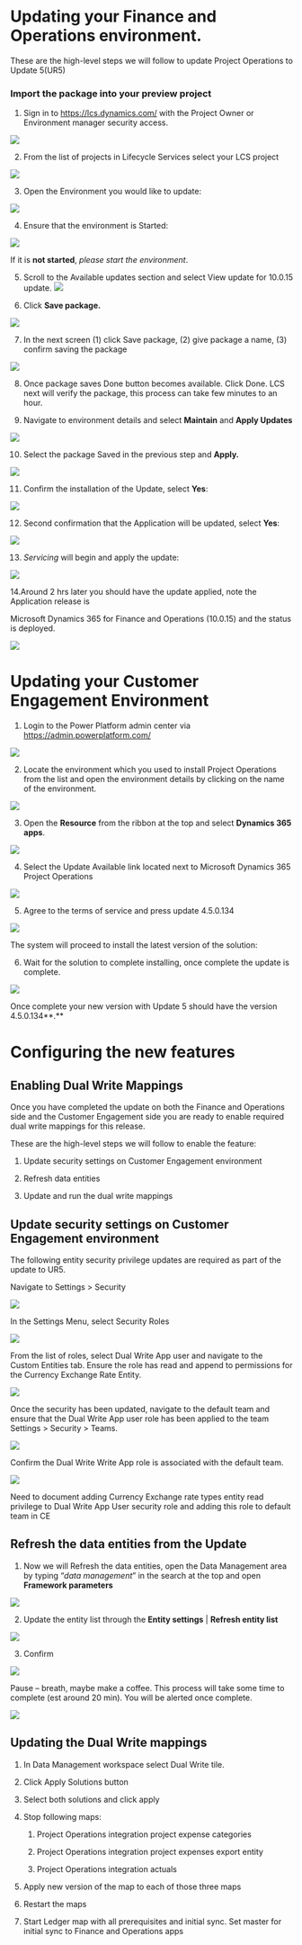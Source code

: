 Updating your Finance and Operations environment.
=================================================

These are the high-level steps we will follow to update Project Operations to
Update 5(UR5)

### Import the package into your preview project


1. Sign in to <https://lcs.dynamics.com/> with the Project Owner or Environment
manager security access.

![](media/Picture1.png)

2. From the list of projects in Lifecycle Services select your LCS project

![](media/Picture2.png)

3. Open the Environment you would like to update:

![](media/Picture3.png)

4. Ensure that the environment is Started:

![](media/Picture4.png)

If it is **not started**, *please start the environment*.

5. Scroll to the Available updates section and select View update for 10.0.15
update.
![](media/Picture5.png)

6. Click **Save package.**

![](media/Picture6.png)

7. In the next screen (1) click Save package, (2) give package a name, (3)
confirm saving the package

![](media/Picture7.png)

8. Once package saves Done button becomes available. Click Done. LCS next will
verify the package, this process can take few minutes to an hour.

9. Navigate to environment details and select **Maintain** and **Apply Updates**

![](media/Picture8.png)

10. Select the package Saved in the previous step and **Apply.**

![](media/Picture9.png)

11. Confirm the installation of the Update, select **Yes**:

![](media/Picture10.png)

12. Second confirmation that the Application will be updated, select **Yes**:

![](media/Picture11.png)

13. *Servicing* will begin and apply the update:

![](media/Picture12.png)

14.Around 2 hrs later you should have the update applied, note the Application
release is

Microsoft Dynamics 365 for Finance and Operations (10.0.15) and the status is
deployed.

![](media/Picture13.png)

Updating your Customer Engagement Environment
=============================================

1. Login to the Power Platform admin center via
<https://admin.powerplatform.com/>

![](media/Picture15.png)

2. Locate the environment which you used to install Project Operations from the
list and open the environment details by clicking on the name of the
environment.

![](media/Picture16.png)

3. Open the **Resource** from the ribbon at the top and select **Dynamics 365
apps**.

![](media/Picture17.png)

4. Select the Update Available link located next to Microsoft Dynamics 365
Project Operations

![](media/Picture18.png)

5. Agree to the terms of service and press update 4.5.0.134

![](media/Picture19.png)

The system will proceed to install the latest version of the solution:

6. Wait for the solution to complete installing, once complete the update is
complete.

![](media/Picture20.png)

Once complete your new version with Update 5 should have the version
4.5.0.134**.**

Configuring the new features
============================

Enabling Dual Write Mappings
----------------------------

Once you have completed the update on both the Finance and Operations side and
the Customer Engagement side you are ready to enable required dual write
mappings for this release.

These are the high-level steps we will follow to enable the feature:

1.  Update security settings on Customer Engagement environment

2.  Refresh data entities

3.  Update and run the dual write mappings

Update security settings on Customer Engagement environment
-----------------------------------------------------------

The following entity security privilege updates are required as part of the
update to UR5.

Navigate to Settings \> Security

![](media/Picture21.png)

In the Settings Menu, select Security Roles

![](media/Picture22.png)

From the list of roles, select Dual Write App user and navigate to the Custom
Entities tab. Ensure the role has read and append to permissions for the
Currency Exchange Rate Entity.

![](media/Picture23.png)

Once the security has been updated, navigate to the default team and ensure that
the Dual Write App user role has been applied to the team Settings \> Security
\> Teams.

![](media/Picture24.png)

Confirm the Dual Write Write App role is associated with the default team.

![](media/Picture25.png)

Need to document adding Currency Exchange rate types entity read privilege to
Dual Write App User security role and adding this role to default team in CE

Refresh the data entities from the Update
-----------------------------------------

1. Now we will Refresh the data entities, open the Data Management area by
typing “*data management*” in the search at the top and open **Framework
parameters**

![](media/Picture26.png)

2. Update the entity list through the **Entity settings** \| **Refresh entity
list**

![](media/Picture27.png)

3. Confirm

![](media/Picture28.png)

Pause – breath, maybe make a coffee. This process will take some time to
complete (est around 20 min). You will be alerted once complete.

![](media/Picture29.png)

Updating the Dual Write mappings
--------------------------------

1.  In Data Management workspace select Dual Write tile.

2.  Click Apply Solutions button

3.  Select both solutions and click apply

4.  Stop following maps:

    1.  Project Operations integration project expense categories

    2.  Project Operations integration project expenses export entity

    3.  Project Operations integration actuals

5.  Apply new version of the map to each of those three maps

6.  Restart the maps

7.  Start Ledger map with all prerequisites and initial sync. Set master for
    initial sync to Finance and Operations apps

